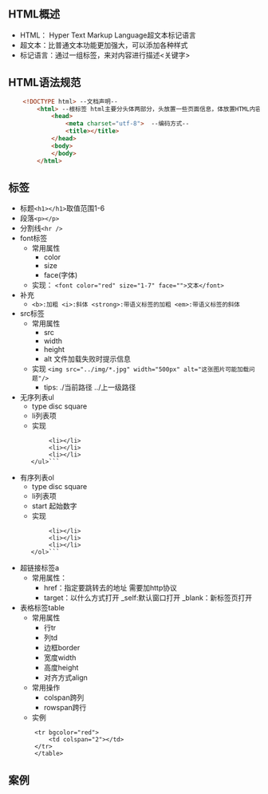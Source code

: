 ## HTML概述
- HTML： Hyper Text Markup Language超文本标记语言
- 超文本：比普通文本功能更加强大，可以添加各种样式
- 标记语言：通过一组标签，来对内容进行描述<关键字>
## HTML语法规范
```HTML
	<!DOCTYPE html> --文档声明--
		<html> --根标签 html主要分头体两部分，头放置一些页面信息，体放置HTML内容--
			<head>
				<meta charset="utf-8">  --编码方式--
				<title></title>
			</head>
			<body>
			</body>
		</html>
```
## 标签
- 标题```<h1></h1>```取值范围1-6
- 段落```<p></p>```
- 分割线```<hr />```
- font标签
	* 常用属性
		+ color
		+ size
		+ face(字体)
	* 实现：
	```<font color="red" size="1-7" face="">文本</font>```
- 补充
	* ```<b>:加粗 <i>:斜体 <strong>:带语义标签的加粗 <em>:带语义标签的斜体```
- src标签
	* 常用属性
		+ src
		+ width
		+ height
		+ alt 文件加载失败时提示信息
	* 实现
	```<img src="../img/*.jpg" width="500px" alt="这张图片可能加载问题"/>```
		+ tips: ./当前路径 ../上一级路径
- 无序列表ul
	* type disc square 
	* li列表项
	* 实现
	```<ul type=""> 
			<li></li>
			<li></li>
			<li></li>
	   </ul>```
- 有序列表ol
 	* type disc square
 	* li列表项
 	* start 起始数字
	* 实现
	```<ol type=""> 
			<li></li>
			<li></li>
			<li></li>
	   </ol>```
- 超链接标签a
	* 常用属性：
		+ href：指定要跳转去的地址 需要加http协议
		+ target：以什么方式打开 _self:默认窗口打开 _blank：新标签页打开
- 表格标签table
	* 常用属性 
		+ 行tr
		+ 列td
		+ 边框border
		+ 宽度width
		+ 高度height
		+ 对齐方式align
	* 常用操作
		+ colspan跨列
		+ rowspan跨行
	* 实例
	``` <table border="1px" width="400px" bgcolor="yellow">
		<tr bgcolor="red">
			<td colspan="2"></td>
		</tr>
		</table>
	```
## 案例
